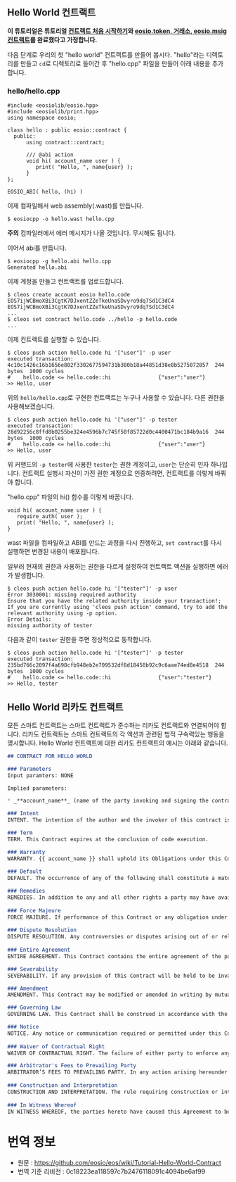 ## Hello World 컨트랙트
**이 튜토리얼은 튜토리얼 [컨트랙트 처음 시작하기](https://github.com/eoseoul/docs/blob/master/ko/translations/TUTORIAL.md)와 [eosio.token, 거래소, eosio.msig 컨트랙트](https://github.com/eoseoul/docs/blob/master/ko/translations/Tutorial-eosio-token-Contract.md)를 완료했다고 가정합니다.**

다음 단계로 우리의 첫 "hello world" 컨트랙트를 만들어 봅시다. "hello"라는
디렉토리를 만들고 `cd`로 디렉토리로 들어간 후 "hello.cpp" 파일을 만들어
아래 내용을 추가합니다.

### hello/hello.cpp
```
#include <eosiolib/eosio.hpp>
#include <eosiolib/print.hpp>
using namespace eosio;

class hello : public eosio::contract {
  public:
      using contract::contract;

      /// @abi action 
      void hi( account_name user ) {
         print( "Hello, ", name{user} );
      }
};

EOSIO_ABI( hello, (hi) )
```

이제 컴파일해서 web assembly(.wast)를 만듭니다.
```
$ eosiocpp -o hello.wast hello.cpp
```
**주의** 컴파일러에서 에러 메시지가 나올 것입니다. 무시해도 됩니다.

이어서 abi를 만듭니다.

```
$ eosiocpp -g hello.abi hello.cpp
Generated hello.abi
```

이제 계정을 만들고 컨트랙트를 업로드합니다.

```
$ cleos create account eosio hello.code EOS7ijWCBmoXBi3CgtK7DJxentZZeTkeUnaSDvyro9dq7Sd1C3dC4 EOS7ijWCBmoXBi3CgtK7DJxentZZeTkeUnaSDvyro9dq7Sd1C3dC4
...
$ cleos set contract hello.code ../hello -p hello.code
...
```

이제 컨트랙트를 실행할 수 있습니다.

```
$ cleos push action hello.code hi '["user"]' -p user
executed transaction: 4c10c1426c16b1656e802f3302677594731b380b18a44851d38e8b5275072857  244 bytes  1000 cycles
#    hello.code <= hello.code::hi               {"user":"user"}
>> Hello, user
```

위의 `hello/hello.cpp`로 구현한 컨트랙트는 누구나 사용할 수 있습니다.
다른 권한을 사용해보겠습니다.

```
$ cleos push action hello.code hi '["user"]' -p tester
executed transaction: 28d92256c8ffd8b0255be324e4596b7c745f50f85722d0c4400471bc184b9a16  244 bytes  1000 cycles
#    hello.code <= hello.code::hi               {"user":"user"}
>> Hello, user
```

위 커맨드의 `-p tester`에 사용한 `tester`는 권한 계정이고, `user`는 단순히
인자 하나입니다. 컨트랙트 실행시 자신이 가진 권한 계정으로 인증하려면,
컨트랙트를 이렇게 바꿔야 합니다.

"hello.cpp" 파일의 hi() 함수를 이렇게 바꿉니다.

```
void hi( account_name user ) {
   require_auth( user );
   print( "Hello, ", name{user} );
}
```
wast 파일을 컴파일하고 ABI를 만드는 과정을 다시 진행하고, `set contract`를
다시 실행하면 변경된 내용이 배포됩니다.

일부러 현재의 권한과 사용하는 권한을 다르게 설정하여 컨트랙트 액션을
실행하면 에러가 발생합니다.
```
$ cleos push action hello.code hi '["tester"]' -p user
Error 3030001: missing required authority
Ensure that you have the related authority inside your transaction!;
If you are currently using 'cleos push action' command, try to add the relevant authority using -p option.
Error Details:
missing authority of tester
```

다음과 같이 `tester` 권한을 주면 정상적으로 동작합니다.

```
$ cleos push action hello.code hi '["tester"]' -p tester
executed transaction: 235bd766c2097f4a698cfb948eb2e709532df8d18458b92c9c6aae74ed8e4518  244 bytes  1000 cycles
#    hello.code <= hello.code::hi               {"user":"tester"}
>> Hello, tester
```

## Hello World 리카도 컨트랙트

모든 스마트 컨트랙트는 스마트 컨트랙트가 준수하는 리카도 컨트랙트와 연결되어야
합니다. 리카도 컨트랙트는 스마트 컨트랙트의 각 액션과 관련된 법적 구속력있는
행동을 명시합니다. Hello World 컨트랙트에 대한 리카도 컨트랙트의 예시는
아래와 같습니다.

```markdown
## CONTRACT FOR HELLO WORLD

### Parameters
Input paramters: NONE

Implied parameters: 

* _**account_name**_ (name of the party invoking and signing the contract)

### Intent
INTENT. The intention of the author and the invoker of this contract is to print output. It shall have no other effect.

### Term
TERM. This Contract expires at the conclusion of code execution.

### Warranty
WARRANTY. {{ account_name }} shall uphold its Obligations under this Contract in a timely and workmanlike manner, using knowledge and recommendations for performing the services which meet generally acceptable standards set forth by EOS.IO Blockchain Block Producers.
  
### Default
DEFAULT. The occurrence of any of the following shall constitute a material default under this Contract: 

### Remedies
REMEDIES. In addition to any and all other rights a party may have available according to law, if a party defaults by failing to substantially perform any provision, term or condition of this Contract, the other party may terminate the Contract by providing written notice to the defaulting party. This notice shall describe with sufficient detail the nature of the default. The party receiving such notice shall promptly be removed from being a Block Producer and this Contract shall be automatically terminated. 
  
### Force Majeure
FORCE MAJEURE. If performance of this Contract or any obligation under this Contract is prevented, restricted, or interfered with by causes beyond either party's reasonable control ("Force Majeure"), and if the party unable to carry out its obligations gives the other party prompt written notice of such event, then the obligations of the party invoking this provision shall be suspended to the extent necessary by such event. The term Force Majeure shall include, without limitation, acts of God, fire, explosion, vandalism, storm or other similar occurrence, orders or acts of military or civil authority, or by national emergencies, insurrections, riots, or wars, or strikes, lock-outs, work stoppages, or supplier failures. The excused party shall use reasonable efforts under the circumstances to avoid or remove such causes of non-performance and shall proceed to perform with reasonable dispatch whenever such causes are removed or ceased. An act or omission shall be deemed within the reasonable control of a party if committed, omitted, or caused by such party, or its employees, officers, agents, or affiliates. 
  
### Dispute Resolution
DISPUTE RESOLUTION. Any controversies or disputes arising out of or relating to this Contract will be resolved by binding arbitration under the default rules set forth by the EOS.IO Blockchain. The arbitrator's award will be final, and judgment may be entered upon it by any court having proper jurisdiction. 
  
### Entire Agreement
ENTIRE AGREEMENT. This Contract contains the entire agreement of the parties, and there are no other promises or conditions in any other agreement whether oral or written concerning the subject matter of this Contract. This Contract supersedes any prior written or oral agreements between the parties. 

### Severability
SEVERABILITY. If any provision of this Contract will be held to be invalid or unenforceable for any reason, the remaining provisions will continue to be valid and enforceable. If a court finds that any provision of this Contract is invalid or unenforceable, but that by limiting such provision it would become valid and enforceable, then such provision will be deemed to be written, construed, and enforced as so limited. 

### Amendment
AMENDMENT. This Contract may be modified or amended in writing by mutual agreement between the parties, if the writing is signed by the party obligated under the amendment. 

### Governing Law
GOVERNING LAW. This Contract shall be construed in accordance with the Maxims of Equity. 

### Notice
NOTICE. Any notice or communication required or permitted under this Contract shall be sufficiently given if delivered to a verifiable email address or to such other email address as one party may have publicly furnished in writing, or published on a broadcast contract provided by this blockchain for purposes of providing notices of this type. 
  
### Waiver of Contractual Right
WAIVER OF CONTRACTUAL RIGHT. The failure of either party to enforce any provision of this Contract shall not be construed as a waiver or limitation of that party's right to subsequently enforce and compel strict compliance with every provision of this Contract. 

### Arbitrator's Fees to Prevailing Party
ARBITRATOR’S FEES TO PREVAILING PARTY. In any action arising hereunder or any separate action pertaining to the validity of this Agreement, both sides shall pay half the initial cost of arbitration, and the prevailing party shall be awarded reasonable arbitrator's fees and costs.
  
### Construction and Interpretation
CONSTRUCTION AND INTERPRETATION. The rule requiring construction or interpretation against the drafter is waived. The document shall be deemed as if it were drafted by both parties in a mutual effort. 
  
### In Witness Whereof
IN WITNESS WHEREOF, the parties hereto have caused this Agreement to be executed by themselves or their duly authorized representatives as of the date of execution, and authorized as proven by the cryptographic signature on the transaction that invokes this contract.

```

# 번역 정보

* 원문 : https://github.com/eosio/eos/wiki/Tutorial-Hello-World-Contract
* 번역 기준 리비전 : 0c18223ea118597c7b2476118091c4094be6af99
